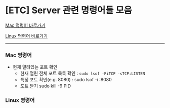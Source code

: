 # [ETC] Server 관련 명령어들 모음 

[Mac 명령어 바로가기](#mac-명령어)

[Linux 명령어 바로가기](#linux-명령어)



---

### Mac 명령어

* 현재 열려있는 포트 확인
  * 현재 열린 전체 포트 목록 확인 : `sudo lsof -PiTCP -sTCP:LISTEN`
  * 특정 포트 확인(e.g. 8080) : sudo lsof -i :8080
  * 포트 닫기 sudo kill -9 PID



### Linux 명령어

